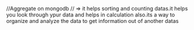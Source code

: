 //Aggregate on mongodb
// => it helps sorting and counting datas.it helps you look through ypur data and helps in calculation also.its a way to organize and analyze the data to get information out of another datas 